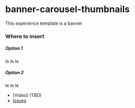 # banner-carousel-thumbnails

This experience template is a banner 

### Where to insert

##### Option 1
la la la

##### Option 2
le le le




* [Video] (TBD)
* [Issues](https://github.com/Adobe-Marketing-Cloud/target-experience-templates/issues)

